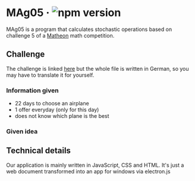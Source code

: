 # MAg05 &middot; ![npm version](https://img.shields.io/npm/v/electron.svg)

MAg05 is a program that calculates stochastic operations based on challenge 5 of a [Matheon](https://www.matheon.de) math competition.


## Challenge
The challenge is linked [here](https://github.com/SamderJK/MAg05/blob/v1.0.1/airplane.pdf) but the whole file is written in German, so you may have to translate it for yourself.

### Information given
* 22 days to choose an airplane
* 1 offer everyday (only for this day)
* does not know which plane is the best

### Given idea

## Technical details
Our application is mainly written in JavaScript, CSS and HTML. It's just a web document transformed into an app for windows via electron.js
